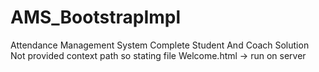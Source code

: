 # AMS_BootstrapImpl
Attendance Management System
Complete Student And Coach Solution \
Not provided context path so stating file Welcome.html -> run on server
